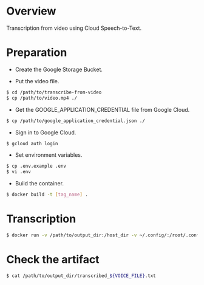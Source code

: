 # Overview
Transcription from video using Cloud Speech-to-Text.

# Preparation
- Create the Google Storage Bucket.

- Put the video file.
```sh
$ cd /path/to/transcribe-from-video
$ cp /path/to/video.mp4 ./
```

- Get the GOOGLE_APPLICATION_CREDENTIAL file from Google Cloud.
```sh
$ cp /path/to/google_application_credential.json ./
```

- Sign in to Google Cloud.
```sh
$ gcloud auth login
```

- Set environment variables.
```sh
$ cp .env.example .env
$ vi .env
```

- Build the container.
```sh
$ docker build -t [tag_name] .
```

# Transcription
```sh
$ docker run -v /path/to/output_dir:/host_dir -v ~/.config/:/root/.config/ --env-file .env -it [tag_name]
```

# Check the artifact
```sh
$ cat /path/to/output_dir/transcribed_${VOICE_FILE}.txt
```